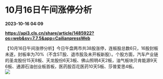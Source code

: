 # 10月16日午间涨停分析

**2023-10-16 04:09**

**https://api3.cls.cn/share/article/1485922?os=web&sv=7.7.5&app=CailianpressWeb**

【10月16日午间涨停分析】今日午盘两市共38股涨停，连板股总数6只，16股封板未遂，封板率为70%（不含ST股、退市股及未开板新股）。个股方面，汽车产业链的圣龙股份15天8板、天龙股份6天3板、佛山照明4天2板，油气板块贝肯能源9天6板、通源石油创业板首板，医药股百花医药10天5板、莎普爱思4板。  
![](https://img.cls.cn/images/20231016/8Lg80Ad9XK.png)